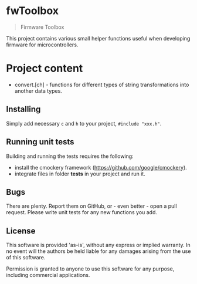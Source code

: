 # fwToolbox
> Firmware Toolbox

This project contains various small helper functions useful when developing
firmware for microcontrollers.

# Project content
- convert.[ch] - functions for different types of string transformations
into another data types.


## Installing

Simply add necessary ``c`` and ``h`` to your project, ``#include "xxx.h"``.

## Running unit tests

Building and running the tests requires the following:

* install the cmockery framework (https://github.com/google/cmockery).
* integrate files in folder **tests** in your project and run it.

## Bugs

There are plenty. Report them on GitHub, or - even better - open a pull request.
Please write unit tests for any new functions you add.

## License

This software is provided 'as-is', without any express or implied warranty.
In no event will the authors be held liable for any damages arising from the
use of this software.

Permission is granted to anyone to use this software for any purpose, including
commercial applications.
